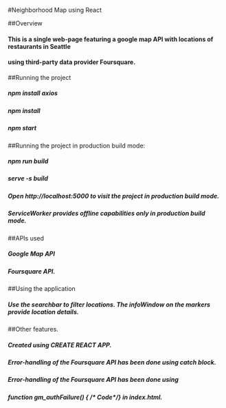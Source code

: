 #Neighborhood Map using React

##Overview
#### This is a single web-page featuring a google map API with locations of restaurants in Seattle
#### using third-party data provider Foursquare.

##Running the project
##### npm install axios
##### npm install
##### npm start

##Running the project in production build mode:
##### npm run build
##### serve -s build
##### Open http://localhost:5000 to visit the project in production build mode.
##### ServiceWorker provides offline capabilities only in production build mode.  

##APIs used
##### Google Map API
##### Foursquare API.

##Using the application
##### Use the searchbar to filter locations. The infoWindow on the markers provide location details.

##Other features.
##### Created using CREATE REACT APP.
##### Error-handling of the Foursquare API has been done using catch block.
##### Error-handling of the Foursquare API has been done using
##### function gm_authFailure() { /* Code*/} in index.html.
